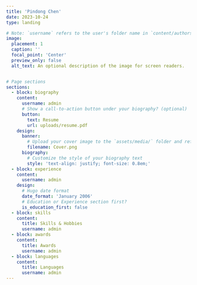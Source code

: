 ```yaml
---
title: 'Pindong Chen'
date: 2023-10-24
type: landing

# Note: `username` refers to the user's folder name in `content/authors/`
image:
  placement: 1
  caption: ''
  focal_point: 'Center'
  preview_only: false
  alt_text: An optional description of the image for screen readers.


# Page sections
sections:
  - block: biography
    content:
      username: admin
      # Show a call-to-action button under your biography? (optional)
      button:
        text: Resume
        url: uploads/resume.pdf
    design:
      banner:
        # Upload your cover image to the `assets/media/` folder and reference it here
        filename: Cover.png
      biography:
        # Customize the style of your biography text
        style: 'text-align: justify; font-size: 0.8em;'
  - block: experience
    content:
      username: admin
    design:
      # Hugo date format
      date_format: 'January 2006'
      # Education or Experience section first?
      is_education_first: false
  - block: skills
    content:
      title: Skills & Hobbies
      username: admin
  - block: awards
    content:
      title: Awards
      username: admin
  - block: languages
    content:
      title: Languages
      username: admin
---
```

